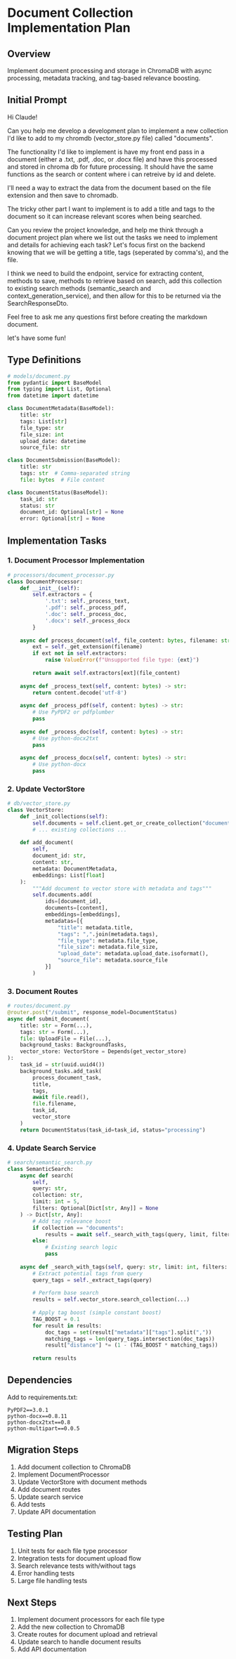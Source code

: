 # Document Collection Implementation Plan

## Overview
Implement document processing and storage in ChromaDB with async processing, metadata tracking, and tag-based relevance boosting.

## Initial Prompt
Hi Claude!

Can you help me develop a development plan to implement a new collection I'd like to add to my chromdb (vector_store.py file) called "documents".

The functionality I'd like to implement is have my front end pass in a document (either a .txt, .pdf, .doc, or .docx file) and have this processed and stored in chroma db for future processing. It should have the same functions as the search or content where i can retreive by id and delete.

I'll need a way to extract the data from the document based on the file extension and then save to chromadb.

The tricky other part I want to implement is to add a title and tags to the document so it can increase relevant scores when being searched.

Can you review the project knowledge, and help me think through a document project plan where we list out the tasks we need to implement and details for achieving each task? Let's focus first on the backend knowing that we will be getting a title, tags (seperated by comma's), and the file.

I think we need to build the endpoint, service for extracting content, methods to save, methods to retrieve based on search, add this collection to existing search methods (semantic_search and context_generation_service), and then allow for this to be returned via the SearchResponseDto.

Feel free to ask me any questions first before creating the markdown document.

let's have some fun!

## Type Definitions

```python
# models/document.py
from pydantic import BaseModel
from typing import List, Optional
from datetime import datetime

class DocumentMetadata(BaseModel):
    title: str
    tags: List[str]
    file_type: str
    file_size: int
    upload_date: datetime
    source_file: str

class DocumentSubmission(BaseModel):
    title: str
    tags: str  # Comma-separated string
    file: bytes  # File content

class DocumentStatus(BaseModel):
    task_id: str
    status: str
    document_id: Optional[str] = None
    error: Optional[str] = None
```

## Implementation Tasks

### 1. Document Processor Implementation
```python
# processors/document_processor.py
class DocumentProcessor:
    def __init__(self):
        self.extractors = {
            '.txt': self._process_text,
            '.pdf': self._process_pdf,
            '.doc': self._process_doc,
            '.docx': self._process_docx
        }
    
    async def process_document(self, file_content: bytes, filename: str) -> str:
        ext = self._get_extension(filename)
        if ext not in self.extractors:
            raise ValueError(f"Unsupported file type: {ext}")
            
        return await self.extractors[ext](file_content)
    
    async def _process_text(self, content: bytes) -> str:
        return content.decode('utf-8')
    
    async def _process_pdf(self, content: bytes) -> str:
        # Use PyPDF2 or pdfplumber
        pass
    
    async def _process_doc(self, content: bytes) -> str:
        # Use python-docx2txt
        pass
    
    async def _process_docx(self, content: bytes) -> str:
        # Use python-docx
        pass
```

### 2. Update VectorStore
```python
# db/vector_store.py
class VectorStore:
    def _init_collections(self):
        self.documents = self.client.get_or_create_collection("documents")
        # ... existing collections ...
    
    def add_document(
        self,
        document_id: str,
        content: str,
        metadata: DocumentMetadata,
        embeddings: List[float]
    ):
        """Add document to vector store with metadata and tags"""
        self.documents.add(
            ids=[document_id],
            documents=[content],
            embeddings=[embeddings],
            metadatas=[{
                "title": metadata.title,
                "tags": ",".join(metadata.tags),
                "file_type": metadata.file_type,
                "file_size": metadata.file_size,
                "upload_date": metadata.upload_date.isoformat(),
                "source_file": metadata.source_file
            }]
        )
```

### 3. Document Routes
```python
# routes/document.py
@router.post("/submit", response_model=DocumentStatus)
async def submit_document(
    title: str = Form(...),
    tags: str = Form(...),
    file: UploadFile = File(...),
    background_tasks: BackgroundTasks,
    vector_store: VectorStore = Depends(get_vector_store)
):
    task_id = str(uuid.uuid4())
    background_tasks.add_task(
        process_document_task,
        title,
        tags,
        await file.read(),
        file.filename,
        task_id,
        vector_store
    )
    return DocumentStatus(task_id=task_id, status="processing")
```

### 4. Update Search Service
```python
# search/semantic_search.py
class SemanticSearch:
    async def search(
        self,
        query: str,
        collection: str,
        limit: int = 5,
        filters: Optional[Dict[str, Any]] = None
    ) -> Dict[str, Any]:
        # Add tag relevance boost
        if collection == "documents":
            results = await self._search_with_tags(query, limit, filters)
        else:
            # Existing search logic
            pass
    
    async def _search_with_tags(self, query: str, limit: int, filters: Optional[Dict[str, Any]]) -> Dict[str, Any]:
        # Extract potential tags from query
        query_tags = self._extract_tags(query)
        
        # Perform base search
        results = self.vector_store.search_collection(...)
        
        # Apply tag boost (simple constant boost)
        TAG_BOOST = 0.1
        for result in results:
            doc_tags = set(result["metadata"]["tags"].split(","))
            matching_tags = len(query_tags.intersection(doc_tags))
            result["distance"] *= (1 - (TAG_BOOST * matching_tags))
        
        return results
```

## Dependencies
Add to requirements.txt:
```
PyPDF2==3.0.1
python-docx==0.8.11
python-docx2txt==0.8
python-multipart==0.0.5
```

## Migration Steps
1. Add document collection to ChromaDB 
2. Implement DocumentProcessor
3. Update VectorStore with document methods
4. Add document routes
5. Update search service
6. Add tests
7. Update API documentation

## Testing Plan
1. Unit tests for each file type processor
2. Integration tests for document upload flow
3. Search relevance tests with/without tags
4. Error handling tests
5. Large file handling tests

## Next Steps
1. Implement document processors for each file type
2. Add the new collection to ChromaDB
3. Create routes for document upload and retrieval
4. Update search to handle document results
5. Add API documentation